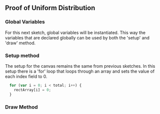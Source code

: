 ## Proof of Uniform Distribution

### Global Variables
For this next sketch, global variables will be instantiated. This way the variables that are declared globally can be used by both the 'setup' and 'draw' method.

### Setup method
The setup for the canvas remains the same from previous sketches. In this setup there is a 'for' loop that loops through an array and sets the value of each index field to 0.

```js
  for (var i = 0; i < total; i++) {
    rectArray[i] = 0;
  }
```

### Draw Method
